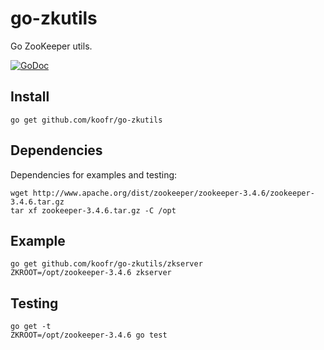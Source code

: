 go-zkutils
==========

Go ZooKeeper utils.

[![GoDoc](https://godoc.org/github.com/koofr/go-zkutils?status.png)](https://godoc.org/github.com/koofr/go-zkutils)

## Install

    go get github.com/koofr/go-zkutils

## Dependencies

Dependencies for examples and testing:

    wget http://www.apache.org/dist/zookeeper/zookeeper-3.4.6/zookeeper-3.4.6.tar.gz
    tar xf zookeeper-3.4.6.tar.gz -C /opt

## Example

    go get github.com/koofr/go-zkutils/zkserver
    ZKROOT=/opt/zookeeper-3.4.6 zkserver

## Testing

    go get -t
    ZKROOT=/opt/zookeeper-3.4.6 go test
